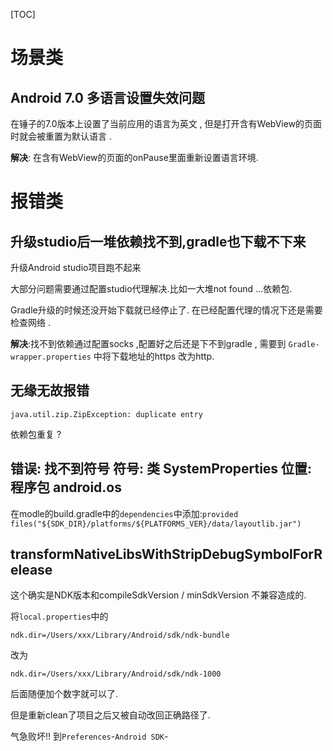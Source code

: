 [TOC]

# 场景类

## Android 7.0 多语言设置失效问题

在锤子的7.0版本上设置了当前应用的语言为英文 , 但是打开含有WebView的页面时就会被重置为默认语言 .

**解决**: 在含有WebView的页面的onPause里面重新设置语言环境.



# 报错类

## 升级studio后一堆依赖找不到,gradle也下载不下来

升级Android studio项目跑不起来

大部分问题需要通过配置studio代理解决.比如一大堆not found …依赖包.

Gradle升级的时候还没开始下载就已经停止了. 在已经配置代理的情况下还是需要检查网络 .

**解决**:找不到依赖通过配置socks ,配置好之后还是下不到gradle , 需要到 `Gradle-wrapper.properties` 中将下载地址的https 改为http.



## 无缘无故报错

`java.util.zip.ZipException: duplicate entry`

依赖包重复 ?



## 错误: 找不到符号 符号:   类 SystemProperties 位置: 程序包 android.os

在modle的build.gradle中的`dependencies`中添加:`provided files("${SDK_DIR}/platforms/${PLATFORMS_VER}/data/layoutlib.jar")`



## transformNativeLibsWithStripDebugSymbolForRelease

这个确实是NDK版本和compileSdkVersion / minSdkVersion 不兼容造成的.

将`local.properties`中的

`ndk.dir=/Users/xxx/Library/Android/sdk/ndk-bundle`

改为

`ndk.dir=/Users/xxx/Library/Android/sdk/ndk-1000`

后面随便加个数字就可以了.

但是重新clean了项目之后又被自动改回正确路径了.

气急败坏!! 到`Preferences`-`Android SDK`-
